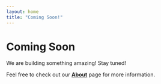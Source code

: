 ```yaml
---
layout: home
title: "Coming Soon!"
---
```


# Coming Soon

We are building something amazing! Stay tuned!

Feel free to check out our **[About](#about)** page for more information.
